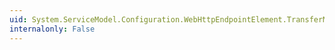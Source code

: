 ```yaml
---
uid: System.ServiceModel.Configuration.WebHttpEndpointElement.TransferMode
internalonly: False
---
```

